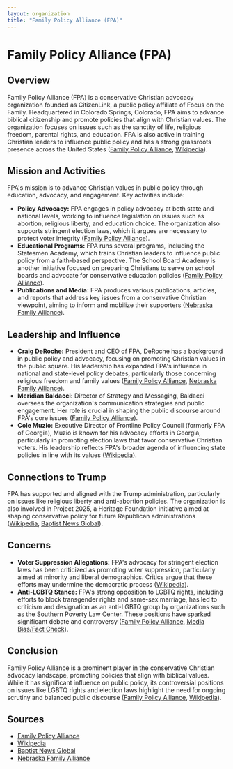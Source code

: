 ```yaml
---
layout: organization
title: "Family Policy Alliance (FPA)"
---
```


# Family Policy Alliance (FPA)

## Overview
Family Policy Alliance (FPA) is a conservative Christian advocacy organization founded as CitizenLink, a public policy affiliate of Focus on the Family. Headquartered in Colorado Springs, Colorado, FPA aims to advance biblical citizenship and promote policies that align with Christian values. The organization focuses on issues such as the sanctity of life, religious freedom, parental rights, and education. FPA is also active in training Christian leaders to influence public policy and has a strong grassroots presence across the United States ([Family Policy Alliance](https://familypolicyalliance.com), [Wikipedia](https://en.wikipedia.org/wiki/Family_Policy_Alliance)).

## Mission and Activities
FPA's mission is to advance Christian values in public policy through education, advocacy, and engagement. Key activities include:
- **Policy Advocacy:** FPA engages in policy advocacy at both state and national levels, working to influence legislation on issues such as abortion, religious liberty, and education choice. The organization also supports stringent election laws, which it argues are necessary to protect voter integrity ([Family Policy Alliance](https://familypolicyalliance.com)).
- **Educational Programs:** FPA runs several programs, including the Statesmen Academy, which trains Christian leaders to influence public policy from a faith-based perspective. The School Board Academy is another initiative focused on preparing Christians to serve on school boards and advocate for conservative education policies ([Family Policy Alliance](https://familypolicyalliance.com)).
- **Publications and Media:** FPA produces various publications, articles, and reports that address key issues from a conservative Christian viewpoint, aiming to inform and mobilize their supporters ([Nebraska Family Alliance](https://nebraskafamilyalliance.org)).

## Leadership and Influence
- **Craig DeRoche:** President and CEO of FPA, DeRoche has a background in public policy and advocacy, focusing on promoting Christian values in the public square. His leadership has expanded FPA's influence in national and state-level policy debates, particularly those concerning religious freedom and family values ([Family Policy Alliance](https://familypolicyalliance.com), [Nebraska Family Alliance](https://nebraskafamilyalliance.org)).
- **Meridian Baldacci:** Director of Strategy and Messaging, Baldacci oversees the organization's communication strategies and public engagement. Her role is crucial in shaping the public discourse around FPA's core issues ([Family Policy Alliance](https://familypolicyalliance.com)).
- **Cole Muzio:** Executive Director of Frontline Policy Council (formerly FPA of Georgia), Muzio is known for his advocacy efforts in Georgia, particularly in promoting election laws that favor conservative Christian voters. His leadership reflects FPA's broader agenda of influencing state policies in line with its values ([Wikipedia](https://en.wikipedia.org/wiki/Family_Policy_Alliance)).

## Connections to Trump
FPA has supported and aligned with the Trump administration, particularly on issues like religious liberty and anti-abortion policies. The organization is also involved in Project 2025, a Heritage Foundation initiative aimed at shaping conservative policy for future Republican administrations ([Wikipedia](https://en.wikipedia.org/wiki/Family_Policy_Alliance), [Baptist News Global](https://baptistnews.com)).

## Concerns
- **Voter Suppression Allegations:** FPA's advocacy for stringent election laws has been criticized as promoting voter suppression, particularly aimed at minority and liberal demographics. Critics argue that these efforts may undermine the democratic process ([Wikipedia](https://en.wikipedia.org/wiki/Family_Policy_Alliance)).
- **Anti-LGBTQ Stance:** FPA's strong opposition to LGBTQ rights, including efforts to block transgender rights and same-sex marriage, has led to criticism and designation as an anti-LGBTQ group by organizations such as the Southern Poverty Law Center. These positions have sparked significant debate and controversy ([Family Policy Alliance](https://familypolicyalliance.com), [Media Bias/Fact Check](https://mediabiasfactcheck.com)).

## Conclusion
Family Policy Alliance is a prominent player in the conservative Christian advocacy landscape, promoting policies that align with biblical values. While it has significant influence on public policy, its controversial positions on issues like LGBTQ rights and election laws highlight the need for ongoing scrutiny and balanced public discourse ([Family Policy Alliance](https://familypolicyalliance.com), [Wikipedia](https://en.wikipedia.org/wiki/Family_Policy_Alliance)).

## Sources
- [Family Policy Alliance](https://familypolicyalliance.com)
- [Wikipedia](https://en.wikipedia.org/wiki/Family_Policy_Alliance)
- [Baptist News Global](https://baptistnews.com)
- [Nebraska Family Alliance](https://nebraskafamilyalliance.org)
